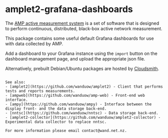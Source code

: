 # amplet2-grafana-dashboards

The [AMP active measurement system](http://amp.wand.net.nz) is a set of
software that is designed to perform continuous, distributed, black-box active
network measurement.

This package contains some useful default Grafana dashboards for use with
data collected by AMP.

Add a dashboard to your Grafana instance using the ```import``` button on the
dashboard management page, and upload the appropriate json file.

Alternatively, prebuilt Debian/Ubuntu packages are hosted by
[Cloudsmith](https://cloudsmith.io/~wand/repos/amp/packages/).
```

See also:
- [amplet2](https://github.com/wanduow/amplet2) - Client that performs tests and reports measurements.
- [ampweb](https://github.com/wanduow/amp-web) - Front-end web interface.
- [ampy](https://github.com/wanduow/ampy) - Interface between the display front- and the data storage back-end.
- [nntsc](https://github.com/wanduow/nntsc) - Data storage back-end.
- [amplet2-collector](https://github.com/wanduow/amplet2-collector) - Experimental data collector to replace nntsc.

For more information please email contact@wand.net.nz.
